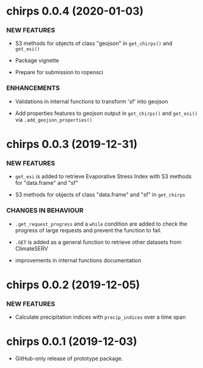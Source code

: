 chirps 0.0.4 (2020-01-03)
=========================

### NEW FEATURES

* S3 methods for objects of class "geojson" in `get_chirps()` and `get_esi()`

* Package vignette

* Prepare for submission to ropensci

### ENHANCEMENTS

* Validations in internal functions to transform 'sf' into geojson

* Add properties features to geojson output in `get_chirps()` and `get_esi()` via `.add_geojson_properties()`


chirps 0.0.3 (2019-12-31)
=========================

### NEW FEATURES

* `get_esi` is added to retrieve Evaporative Stress Index with S3 methods for "data.frame" and "sf"

* S3 methods for objects of class "data.frame" and "sf" in `get_chirps`

### CHANGES IN BEHAVIOUR

* `.get_request_progress` and a `while` condition are added to check the progress of large requests and prevent the function to fail.

* `.GET` is added as a general function to retrieve other datasets from ClimateSERV

* improvements in internal functions documentation 


chirps 0.0.2 (2019-12-05)
=========================

### NEW FEATURES

* Calculate precipitation indices with `precip_indices` over a time span


chirps 0.0.1 (2019-12-03)
=========================

* GitHub-only release of prototype package.